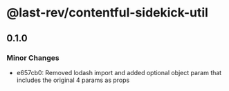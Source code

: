 # @last-rev/contentful-sidekick-util

## 0.1.0

### Minor Changes

- e657cb0: Removed lodash import and added optional object param that includes the original 4 params as props
